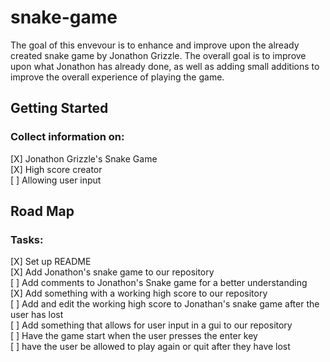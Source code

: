 # snake-game
The goal of this envevour is to enhance and improve upon the already created snake game by Jonathon Grizzle. The overall goal is to
improve upon what Jonathon has already done, as well as adding small additions to improve the overall experience of playing the game.

## Getting Started

### Collect information on:

[X] Jonathon Grizzle's Snake Game  
[X] High score creator  
[ ] Allowing user input  

## Road Map

### Tasks:

[X] Set up README  
[X] Add Jonathon's snake game to our repository		
[ ] Add comments to Jonathon's Snake game for a better understanding		
[X] Add something with a working high score to our repository		
[ ] Add and edit the working high score to Jonathan's snake game after the user has lost		
[ ] Add something that allows for user input in a gui to our repository 	
[ ] Have the game start when the user presses the enter key		
[ ] have the user be allowed to play again or quit after they have lost		
